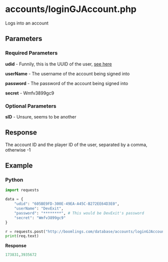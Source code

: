 # accounts/loginGJAccount.php

Logs into an account

## Parameters

### Required Parameters

**udid** - Funnily, this is the UUID of the user, [see here](/topics/encryption/id?id=uuid)

**userName** - The username of the account being signed into

**password** - The password of the account being signed into

**secret** - Wmfv3899gc9

### Optional Parameters

**sID** - Unsure, seems to be another 

## Response

The account ID and the player ID of the user, separated by a comma, otherwise -1

## Example

<!-- tabs:start -->

### **Python**

```py
import requests

data = {
    "udid": "605BE9FD-300E-49EA-A45C-B272EE64D3E0",
    "userName": "DevExit",
    "password": "********", # This would be DevExit's password
    "secret": "Wmfv3899gc9"
}

r = requests.post("http://boomlings.com/database/accounts/loginGJAccount.php", data=data)
print(req.text)
```

**Response**
```py
173831,3935672
```

<!-- tabs:end -->
